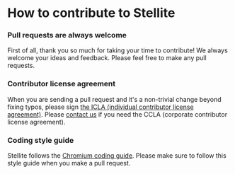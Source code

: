 # How to contribute to Stellite

### Pull requests are always welcome
First of all, thank you so much for taking your time to contribute! We always welcome your ideas and feedback. Please feel free to make any pull requests.

### Contributor license agreement
When you are sending a pull request and it's a non-trivial change beyond fixing typos, please sign [the ICLA (individual contributor license agreement)](https://cla-assistant.io/line/stellite). Please [contact us](mailto:dl_oss_dev@linecorp.com) if you need the CCLA (corporate contributor license agreement).

### Coding style guide
Stellite follows the [Chromium coding guide](https://www.chromium.org/developers/coding-style). Please make sure to follow this style guide when you make a pull request.
